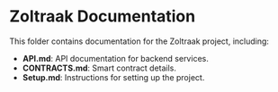 # Zoltraak Documentation

This folder contains documentation for the Zoltraak project, including:

- **API.md**: API documentation for backend services.
- **CONTRACTS.md**: Smart contract details.
- **Setup.md**: Instructions for setting up the project.
